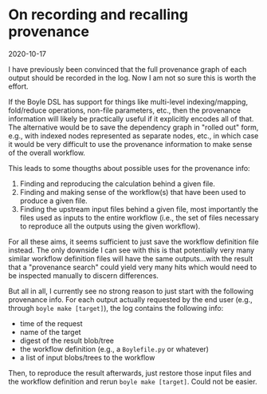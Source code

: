 # On recording and recalling provenance

2020-10-17

I have previously been convinced that the full provenance graph of each output should be recorded in the log. Now I am not so sure this is worth the effort.

If the Boyle DSL has support for things like multi-level indexing/mapping, fold/reduce operations, non-file parameters, etc., then the provenance information will likely be practically useful if it explicitly encodes all of that. The alternative would be to save the dependency graph in "rolled out" form, e.g., with indexed nodes represented as separate nodes, etc., in which case it would be very difficult to use the provenance information to make sense of the overall workflow.

This leads to some thougths about possible uses for the provenance info:

1. Finding and reproducing the calculation behind a given file.
2. Finding and making sense of the workflow(s) that have been used to produce a given file.
3. Finding the upstream input files behind a given file, most importantly the files used as inputs to the entire workflow (i.e., the set of files necessary to reproduce all the outputs using the given workflow).

For all these aims, it seems sufficient to just save the workflow definition file instead. The only downside I can see with this is that potentially very many similar workflow definition files will have the same outputs...with the result that a "provenance search" could yield very many hits which would need to be inspected manually to discern differences.

But all in all, I currently see no strong reason to just start with the following provenance info. For each output actually requested by the end user (e.g., through `boyle make [target]`), the log contains the following info:

* time of the request
* name of the target
* digest of the result blob/tree
* the workflow definition (e.g., a `Boylefile.py` or whatever)
* a list of input blobs/trees to the workflow

Then, to reproduce the result afterwards, just restore those input files and the workflow definition and rerun `boyle make [target]`. Could not be easier.
